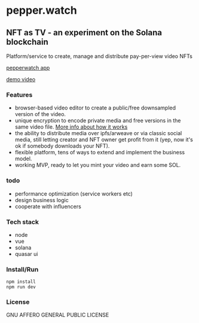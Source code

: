 # pepper.watch
## NFT as TV - an experiment on the Solana blockchain
Platform/service to create, manage and distribute pay-per-view video NFTs

[pepperwatch app](https://pepperwatch.com/)

[demo video](https://www.youtube.com/watch?v=4Lw7CA-Fppc)

### Features
- browser-based video editor to create a public/free downsampled version of the video.
- unique encryption to encode private media and free versions in the same video file. [More info about how it works](https://pepperwatch.com/howitworks)
- the ability to distribute media over ipfs/arweave or via classic social media, still letting creator and NFT owner get profit from it (yep, now it's ok if somebody downloads your NFT).
- flexible platform, tens of ways to extend and implement the business model.
- working MVP, ready to let you mint your video and earn some SOL.


### todo
- performance optimization (service workers etc)
- design business logic
- cooperate with influencers

### Tech stack
- node
- vue
- solana
- quasar ui

### Install/Run

```
npm install
npm run dev
```

### License

GNU AFFERO GENERAL PUBLIC LICENSE
